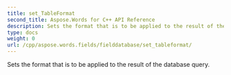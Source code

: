 ```yaml
---
title: set_TableFormat
second_title: Aspose.Words for C++ API Reference
description: Sets the format that is to be applied to the result of the database query. 
type: docs
weight: 0
url: /cpp/aspose.words.fields/fielddatabase/set_tableformat/
---
```


Sets the format that is to be applied to the result of the database query. 

